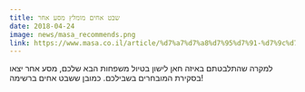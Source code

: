 ```yaml
---
title: שבט אחים מומלץ מסע אחר
date: 2018-04-24
image: news/masa_recommends.png
link: https://www.masa.co.il/article/%d7%a7%d7%a8%d7%95%d7%91-%d7%9c%d7%98%d7%91%d7%a2-%d7%94%d7%90%d7%95%d7%a8%d7%97%d7%a0%d7%99%d7%9d-%d7%94%d7%9b%d7%99-%d7%98%d7%95%d7%91%d7%99%d7%9d-%d7%91%d7%90%d7%a8%d7%a5/
---
```

למקרה שהתלבטתם באיזה חאן לישון בטיול משפחות הבא שלכם, מסע אחר יצאו בסקירת המובחרים בשבילכם. כמובן ששבט אחים ברשימה!

